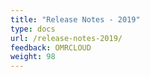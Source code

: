 ```yaml
---
title: "Release Notes - 2019"
type: docs
url: /release-notes-2019/
feedback: OMRCLOUD
weight: 98
---
```



